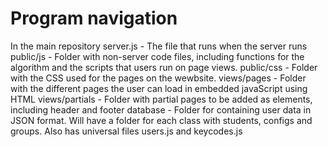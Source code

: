 # Program navigation
In the main repository
server.js - The file that runs when the server runs
public/js - Folder with non-server code files, including functions for the algorithm and the scripts that users run on page views.
public/css - Folder with the CSS used for the pages on the wewbsite.
views/pages - Folder with the different pages the user can load in embedded javaScript using HTML
views/partials - Folder with partial pages to be added as elements, including header and footer
database - Folder for containing user data in JSON format. Will have a folder for each class with students, configs and groups. Also has universal files users.js and keycodes.js
